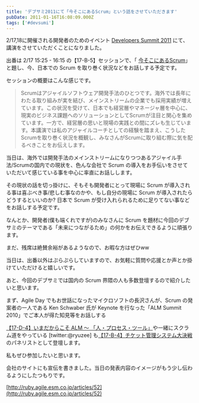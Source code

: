 ```yaml
---
title: 'デブサミ2011にて「今そこにあるScrum」という話をさせていただきます'
pubDate: 2011-01-16T16:08:09.000Z
tags: ['#devsumi']
---
```


2/17,18に開催される開発者のためのイベント [Developers Summit 2011](http://codezine.jp/devsumi/2011/) にて、講演をさせていただくことになりました。

出番は 2/17 15:25 - 16:15 の【17-B-5】セッションで、「 [今そこにあるScrum](http://www.seshop.com/se/timetable/2#1)」と題し、今、日本での Scrum を取り巻く状況などをお話しする予定です。

セッションの概要はこんな感じです。

> Scrumはアジャイルソフトウェア開発手法のひとつです。海外では長年にわたる取り組みが実を結び、メインストリームの企業でも採用実績が増えています。この状況を受けて、日本でも経営層やマネージャ層を中心に、現実のビジネス課題へのソリューションとしてScrumが注目と関心を集めています。一方で、経営層の思いと現場の実践との間にズレも生じています。本講演では私のアジャイルコーチとしての経験を踏まえ、こうしたScrumを取り巻く状況を概観し、みなさんがScrumに取り組む際に気を配るべきことをお伝えします。

当日は、海外では開発手法のメインストリームになりつつあるアジャイル手法/Scrumの国内での現状を、色んな会社で Scrum の導入をお手伝いをさせていただいて感じている事を中心に率直にお話しします。

その現状の話を切っ掛けに、そもそも開発者にとって現場に Scrum が導入される事は喜ぶべき事/悲しむ事なのかや、もし自分の現場に Scrum が導入されたらどうするといいのか? 日本で Scrum が受け入れられるために足りてない事などをお話しする予定です。

なんとか、開発者(僕も端くれですが)のみなさんに Scrum を題材に今回のデブサミのテーマである「未来につながるため」の何かをお伝えできるように頑張ります。

まだ、残席は絶賛余裕があるようなので、お暇な方はぜひww

当日は、出番以外はぷらぷらしていますので、お気軽に質問や応援とか声とか掛けていただけると嬉しいです。

あと、今回のデブサミでは国内の Scrum 界隈の人も多数登壇するので紹介したいと思います。

まず、Agile Day でもお世話になったマイクロソフトの長沢さんが、Scrum の発案者の一人である Ken Schwaber 氏が Keynote を行なった「ALM Summit 2010」でご本人が得た知見等をお話しする

[【17-D-4】いまだからこそ ALM 〜 「人・プロセス・ツール」](http://blogs.msdn.com/b/tomohn/archive/2011/01/14/developers-summit-2011-speaker-notice-devsumi.aspx)や一緒にスクラム道をやっている [twitter:@ryuzee] も[【17-B-4】チケット管理システム大決戦](http://codezine.jp/devsumi/2011/)のパネリストとして登壇します。

私もぜひ参加したいと思います。

会社のサイトにも宣伝を書きました。当日の発表内容のイメージがもう少し伝わるようにしたつもりです。

[http://ruby.agile.esm.co.jp/articles/52](http://ruby.agile.esm.co.jp/articles/52)
